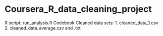 # Coursera_R_data_cleaning_project

R script: run_analysis.R
Codebook
Cleaned data sets: 1. cleaned_data_1.csv
                   2. cleaned_data_average.csv and .txt
